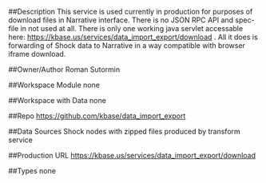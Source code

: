 ##Description
This service is used currently in production for purposes of download files in Narrative interface. There is no JSON RPC API and spec-file in not used at all. There is only one working java servlet accessable here: https://kbase.us/services/data_import_export/download . All it does is forwarding of Shock data to Narrative in a way compatible with browser iframe download. 

##Owner/Author
Roman Sutormin

##Workspace Module
none

##Workspace with Data
none

##Repo
https://github.com/kbase/data_import_export

##Data Sources
Shock nodes with zipped files produced by transform service

##Production URL
https://kbase.us/services/data_import_export/download

##Types
none
